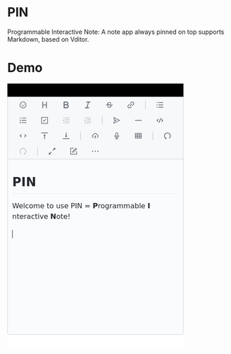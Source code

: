# PIN
Programmable Interactive Note: A note app always pinned on top supports Markdown, based on Vditor.

# Demo
![img](imgs/Demo.png)
